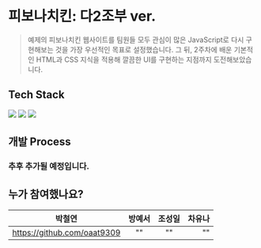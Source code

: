 # 피보나치킨: 다2조부 ver.

>  예제의 피보나치킨 웹사이트를 팀원들 모두 관심이 많은 JavaScript로 다시 구현해보는 것을 가장 우선적인 목표로 설정했습니다. 그 뒤, 2주차에 배운 기본적인 HTML과 CSS 지식을 적용해 깔끔한 UI를 구현하는 지점까지 도전해보았습니다.

## Tech Stack

<p>
<img src="https://img.shields.io/badge/HTML5-ff4500?style=flat-square&logo=HTML5&logoColor=white"/>
<img src="https://img.shields.io/badge/CSS3-1E90FF?style=flat-square&logo=CSS3&logoColor=white"/>
 <img src="https://img.shields.io/badge/JavaScript-FFD700?style=flat-square&logo=JavaScript&logoColor=white"/>
</p>

## 개발 Process

### 추후 추가될 예정입니다.

## 누가 참여했나요?

박철연|방예서|조성일|차유나
--|:--:|:--:|--:
 https://github.com/oaat9309 | ""  | "" | ""  
